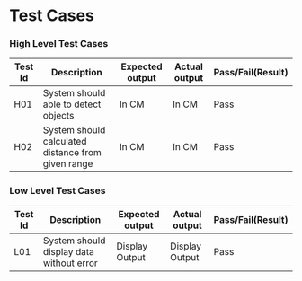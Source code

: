 # Test Cases

### High Level Test Cases
| Test Id |	Description |	Expected output |	Actual output |	Pass/Fail(Result) |
|------|------|------|------|------|
|H01|System should able to detect objects|In CM|In CM|Pass|
|H02|System should calculated distance from given range |In CM|In CM|Pass|

### Low Level Test Cases
| Test Id |	Description |	Expected output |	Actual output |	Pass/Fail(Result) |
|------|------|------|------|------|
|L01|System should display data without error|Display Output|Display Output|Pass|
